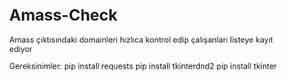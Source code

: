 # Amass-Check
Amass çıktısındaki domainleri hızlıca kontrol edip çalışanları listeye kayıt ediyor

Gereksinimler: 
pip install requests
pip install tkinterdnd2
pip install tkinter
